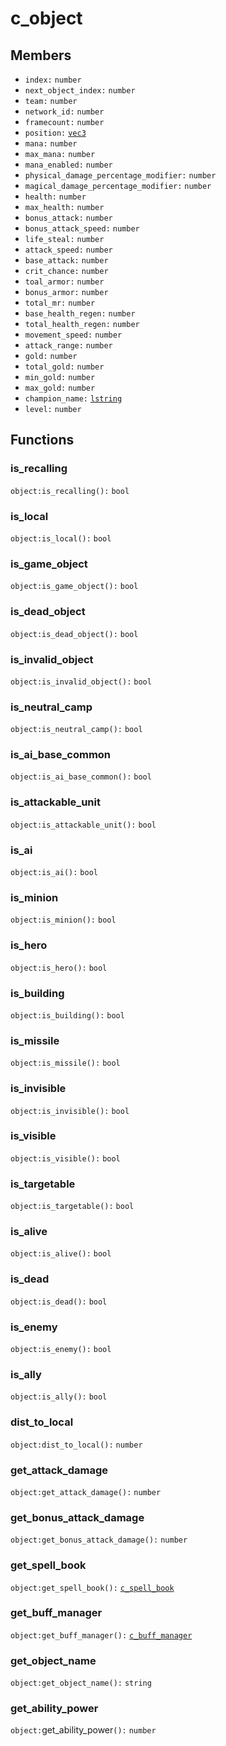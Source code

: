 # c\_object

## Members

* `index:` `number`
* `next_object_index:` `number`
* `team:` `number`
* `network_id:` `number`
* `framecount:` `number`
* `position:` [`vec3`](../structs/vec3.md)
* `mana:` `number`
* `max_mana:` `number`
* `mana_enabled:` `number`
* `physical_damage_percentage_modifier:` `number`
* `magical_damage_percentage_modifier:` `number`
* `health:` `number`
* `max_health:` `number`
* `bonus_attack:` `number`
* `bonus_attack_speed:` `number`
* `life_steal:` `number`
* `attack_speed:` `number`
* `base_attack:` `number`
* `crit_chance:` `number`
* `toal_armor:` `number`
* `bonus_armor:` `number`
* `total_mr:` `number`
* `base_health_regen:` `number`
* `total_health_regen:` `number`
* `movement_speed:` `number`
* `attack_range:` `number`
* `gold:` `number`
* `total_gold:` `number`
* `min_gold:` `number`
* `max_gold:` `number`
* `champion_name:` [`lstring`](../structs/lstring.md)
* `level:` `number`

## Functions

### is\_recalling

`object:is_recalling():` `bool`

### is\_local

`object:is_local():` `bool`

### is\_game\_object

`object:is_game_object():` `bool`

### is\_dead\_object

`object:is_dead_object():` `bool`

### is\_invalid\_object

`object:is_invalid_object():` `bool`

### is\_neutral\_camp

`object:is_neutral_camp():` `bool`

### is\_ai\_base\_common

`object:is_ai_base_common():` `bool`

### is\_attackable\_unit

`object:is_attackable_unit():` `bool`

### is\_ai

`object:is_ai():` `bool`

### is\_minion

`object:is_minion():` `bool`

### is\_hero

`object:is_hero():` `bool`

### is\_building

`object:is_building():` `bool`

### is\_missile

`object:is_missile():` `bool`

### is\_invisible

`object:is_invisible():` `bool`

### is\_visible

`object:is_visible():` `bool`

### is\_targetable

`object:is_targetable():` `bool`

### is\_alive

`object:is_alive():` `bool`

### is\_dead

`object:is_dead():` `bool`

### is\_enemy

`object:is_enemy():` `bool`

### is\_ally

`object:is_ally():` `bool`

### dist\_to\_local

`object:dist_to_local():` `number`

### get\_attack\_damage

`object:get_attack_damage():` `number`

### get\_bonus\_attack\_damage

`object:get_bonus_attack_damage():` `number`

### get\_spell\_book

`object:get_spell_book():` [`c_spell_book`](c\_spell\_book.md)

### get\_buff\_manager

`object:get_buff_manager():` [`c_buff_manager`](c\_buff\_manager.md)

### get\_object\_name

`object:get_object_name():` `string`

### get\_ability\_power

`object:`get\_ability\_power`():` `number`
